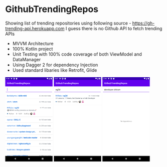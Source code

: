 
# GithubTrendingRepos

Showing list of trending repositories using following source - https://gh-trending-api.herokuapp.com
I guess there is no Github API to fetch trending APIs

- MVVM Architecture
- 100% Kotlin project
- Unit Testing with 100% code coverage of both ViewModel and DataManager
- Using Dagger 2 for dependency Injection
- Used standard libaries like Retrofit, Glide

<div class="row">
    <img src="assets/normal.png" width="30%" height="30%">
    <img src="assets/search.png" width="30%" height="30%">
    <img src="assets/no_repos.png" width="30%" height="30%">
</div>